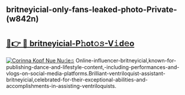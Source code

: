 ## britneyicial-only-fans​-leaked-photo​-Private-(w842n)


# <h2><a href="https://mediaupload.pro?title=britneyicial&ref=git">🔗👉 🔴 britneyicial-P𝚑ot𝚘𝚜-V𝚒d𝚎o</a></h2>

[![Corinna Kopf Nue Nu𝚍e𝚜](https://i.imgur.com/0qMVB7G.gif)](https://mediaupload.pro?title=britneyicial&ref=git)
Online-influencer-britneyicial,known-for-publishing-dance-and-lifestyle-content,-including-performances-and-vlogs-on-social-media-platforms.Brilliant-ventriloquist-assistant-britneyicial,celebrated-for-their-exceptional-abilities-and-accomplishments-in-assisting-ventriloquists.  